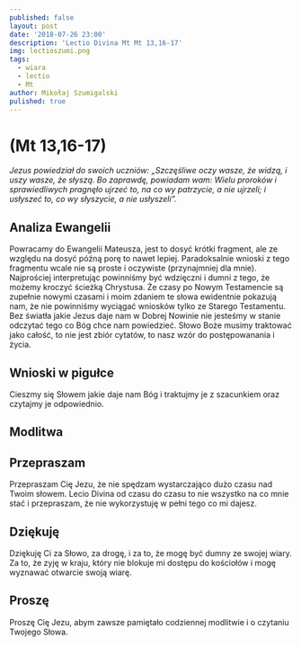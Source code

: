 ```yaml
---
published: false
layout: post
date: '2018-07-26 23:00'
description: 'Lectio Divina Mt Mt 13,16-17'
img: lectioszumi.png
tags:
  - wiara
  - lectio
  - Mt
author: Mikołaj Szumigalski
pulished: true
---
```

# (Mt 13,16-17)
 
*Jezus powiedział do swoich uczniów: „Szczęśliwe oczy wasze, że widzą, i uszy wasze, że słyszą. Bo zaprawdę, powiadam wam: Wielu proroków i sprawiedliwych pragnęło ujrzeć to, na co wy patrzycie, a nie ujrzeli; i usłyszeć to, co wy słyszycie, a nie usłyszeli”.*

## Analiza Ewangelii 

Powracamy do Ewangelii Mateusza, jest to dosyć krótki fragment, ale ze względu na dosyć późną porę to nawet lepiej. Paradoksalnie wnioski z tego fragmentu wcale nie są proste i oczywiste (przynajmniej dla mnie). Najprościej interpretując powinniśmy być wdzięczni i dumni z tego, że możemy kroczyć ścieżką Chrystusa. Że czasy po Nowym Testamencie są zupełnie nowymi czasami i moim zdaniem te słowa ewidentnie pokazują nam, że nie powinniśmy wyciągać wniosków tylko ze Starego Testamentu. Bez światła jakie Jezus daje nam w Dobrej Nowinie nie jesteśmy w stanie odczytać tego co Bóg chce nam powiedzieć. Słowo Boże musimy traktować jako całość, to nie jest zbiór cytatów, to nasz wzór do postępowanania i życia.

## Wnioski w pigułce

Cieszmy się Słowem jakie daje nam Bóg i traktujmy je z szacunkiem oraz czytajmy je odpowiednio.

## Modlitwa

## Przepraszam

Przepraszam Cię Jezu, że nie spędzam wystarczająco dużo czasu nad Twoim słowem. Lecio Divina od czasu do czasu to nie wszystko na co mnie stać i przepraszam, że nie wykorzystuję w pełni tego co mi dajesz.

## Dziękuję

Dziękuję Ci za Słowo, za drogę, i za to, że mogę być dumny ze swojej wiary. Za to, że zyję w kraju, który nie blokuje mi dostępu do kościołów i mogę wyznawać otwarcie swoją wiarę.

## Proszę

Proszę Cię Jezu, abym zawsze pamiętało codziennej modlitwie i o czytaniu Twojego Słowa.
